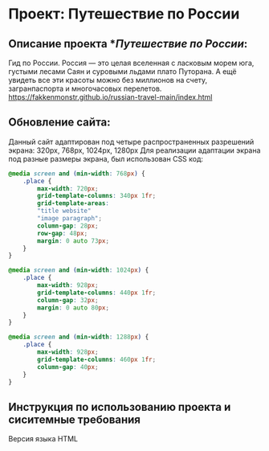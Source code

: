 # Проект: Путешествие по России
## Описание проекта **Путешествие по России*:
Гид по России. Россия — это целая вселенная с ласковым морем юга, густыми лесами Саян и суровыми льдами плато Путорана. А ещё увидеть все эти красоты можно без миллионов на счету, загранпаспорта и многочасовых перелетов.
https://fakkenmonstr.github.io/russian-travel-main/index.html

## Обновление сайта:
Данный сайт адаптирован под четыре распространенных разрешений экрана: 320px, 768px, 1024px, 1280px
Для реализации адаптации экрана под разные размеры экрана, был использован CSS код:

```css
@media screen and (min-width: 768px) {
    .place {
        max-width: 720px;
        grid-template-columns: 340px 1fr;
        grid-template-areas:
        "title website"
        "image paragraph";
        column-gap: 28px;
        row-gap: 48px;
        margin: 0 auto 73px;
    }
}

@media screen and (min-width: 1024px) {
    .place {
        max-width: 928px;
        grid-template-columns: 440px 1fr;
        column-gap: 32px;
        margin: 0 auto 80px;
    }
}

@media screen and (min-width: 1288px) {
    .place {
        max-width: 928px;
        grid-template-columns: 460px 1fr;
        column-gap: 40px;
    }
}
```
## Инструкция по использованию проекта и сиситемные требования
Версия языка HTML


